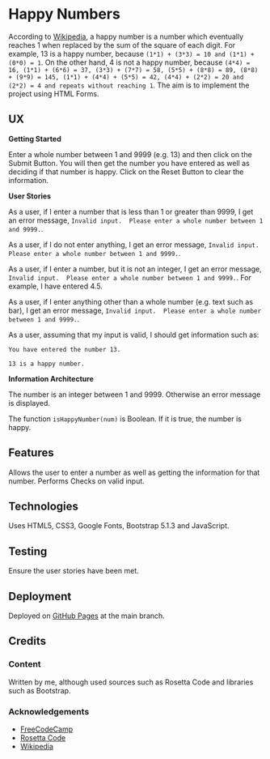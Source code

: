 # Happy Numbers

According to [Wikipedia](https://en.wikipedia.org/wiki/Happy_number), a happy number is a number which eventually reaches 1 when replaced by the sum of the square of each digit.  For example, 13 is a happy number, because `(1*1) + (3*3) = 10 and (1*1) + (0*0) = 1`.  On the other hand, 4 is not a happy number, because `(4*4) = 16, (1*1) + (6*6) = 37, (3*3) + (7*7) = 58, (5*5) + (8*8) = 89, (8*8) + (9*9) = 145, (1*1) + (4*4) + (5*5) = 42, (4*4) + (2*2) = 20 and (2*2) = 4 and repeats without reaching 1`.  The aim is to implement the project using HTML Forms.

## UX

**Getting Started**

Enter a whole number between 1 and 9999 (e.g. 13) and then click on the Submit Button.  You will then get the number you have entered as well as deciding if that number is happy.  Click on the Reset Button to clear the information.

**User Stories**

As a user, if I enter a number that is less than 1 or greater than 9999, I get an error message, `Invalid input.  Please enter a whole number between 1 and 9999.`.

As a user, if I do not enter anything, I get an error message, `Invalid input.  Please enter a whole number between 1 and 9999.`.

As a user, if I enter a number, but it is not an integer, I get an error message, `Invalid input.  Please enter a whole number between 1 and 9999.`.  For example, I have entered 4.5.

As a user, if I enter anything other than a whole number (e.g. text such as bar), I get an error message, `Invalid input.  Please enter a whole number between 1 and 9999.`.

As a user, assuming that my input is valid, I should get information such as:

    You have entered the number 13.

    13 is a happy number.

**Information Architecture**

The number is an integer between 1 and 9999.  Otherwise an error message is displayed.

The function `isHappyNumber(num)` is Boolean.  If it is true, the number is happy.

## Features

Allows the user to enter a number as well as getting the information for that number.  Performs Checks on valid input.

## Technologies

Uses HTML5, CSS3, Google Fonts, Bootstrap 5.1.3 and JavaScript.

## Testing

Ensure the user stories have been met.

## Deployment

Deployed on [GitHub Pages](https://derektypist.github.io/happy-numbers) at the main branch.

## Credits

### Content

Written by me, although used sources such as Rosetta Code and libraries such as Bootstrap.

### Acknowledgements

- [FreeCodeCamp](https://www.freecodecamp.org)
- [Rosetta Code](https://www.rosettacode.org)
- [Wikipedia](https://en.wikipedia.org)

